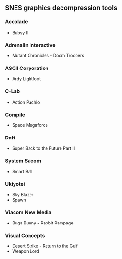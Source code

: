 ## SNES graphics decompression tools

### Accolade
- Bubsy II
### Adrenalin Interactive
- Mutant Chronicles - Doom Troopers
### ASCII Corporation
- Ardy Lightfoot
### C-Lab
- Action Pachio
### Compile
- Space Megaforce
### Daft
- Super Back to the Future Part II
### System Sacom
- Smart Ball
### Ukiyotei
- Sky Blazer
- Spawn
### Viacom New Media
- Bugs Bunny - Rabbit Rampage
### Visual Concepts
- Desert Strike - Return to the Gulf
- Weapon Lord
